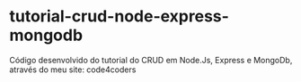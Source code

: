 # tutorial-crud-node-express-mongodb
Código desenvolvido do tutorial do CRUD em Node.Js, Express e MongoDb, através do meu site: code4coders
